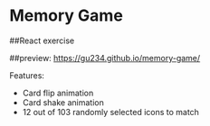 # Memory Game

##React exercise

##preview: https://gu234.github.io/memory-game/

Features:
- Card flip animation
- Card shake animation
- 12 out of 103 randomly selected icons to match
